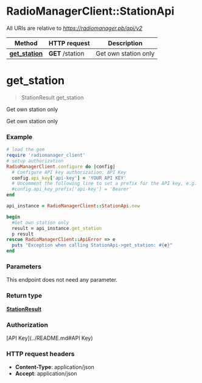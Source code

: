 # RadioManagerClient::StationApi

All URIs are relative to *https://radiomanager.pb/api/v2*

Method | HTTP request | Description
------------- | ------------- | -------------
[**get_station**](StationApi.md#get_station) | **GET** /station | Get own station only


# **get_station**
> StationResult get_station

Get own station only

Get own station only

### Example
```ruby
# load the gem
require 'radiomanager_client'
# setup authorization
RadioManagerClient.configure do |config|
  # Configure API key authorization: API Key
  config.api_key['api-key'] = 'YOUR API KEY'
  # Uncomment the following line to set a prefix for the API key, e.g. 'Bearer' (defaults to nil)
  #config.api_key_prefix['api-key'] = 'Bearer'
end

api_instance = RadioManagerClient::StationApi.new

begin
  #Get own station only
  result = api_instance.get_station
  p result
rescue RadioManagerClient::ApiError => e
  puts "Exception when calling StationApi->get_station: #{e}"
end
```

### Parameters
This endpoint does not need any parameter.

### Return type

[**StationResult**](StationResult.md)

### Authorization

[API Key](../README.md#API Key)

### HTTP request headers

 - **Content-Type**: application/json
 - **Accept**: application/json



